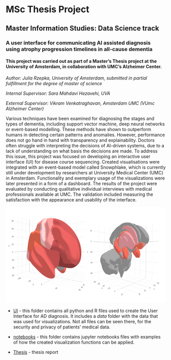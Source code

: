 # MSc Thesis Project

## Master Information Studies: Data Science track

### A user interface for communicating AI assisted diagnosis using atrophy progression timelines in all-cause dementia

#### This project was carried out as part of a Master’s Thesis project at the University of Amsterdam, in collaboration with UMC’s Alzheimer Center.

*Author: Julia Rzepka, University of Amsterdam, submitted in partial fulfillment for the degree of master of science*

*Internal Supervisor: Sara Mahdavi Hezavehi, UVA*

*External Supervisor: Vikram Venkatraghavan, Amsterdam UMC (VUmc Alzheimer Center)*

Various techniques have been examined for diagnosing the stages and types of dementia, including support vector machine, deep neural networks or event-based modelling. These methods have shown to outperform humans in detecting certain patterns and anomalies. However, performance does not go hand in hand with transparency and explainability. Doctors often struggle with interpreting the decisions of AI-driven systems, due to a lack of understanding on what basis the decisions are made. To address this issue, this project was focused on developing an interactive user interface (UI) for disease course sequencing. Created visualisations were integrated with an event-based model called Snowphlake, which is currently still under development by researchers at University Medical Center (UMC) in Amsterdam. Functionality and exemplary usage of the visualizations were later presented in a form of a dashboard. The results of the project were evaluated by conducting qualitative individual interviews with medical professionals available at UMC. The validation included measuring the satisfaction with the appearance and usability of the interface.

<p align="center">
<img src="https://github.com/rzepkka/Master-Thesis-Project/blob/main/title_page.png" width="800" height="300">

- [UI](https://github.com/rzepkka/Master-Thesis-Project/UI) - this folder contains all python and R files used to create the User Interface for AD diagnosis. It  includes a *data* folder with the data that was used for visualizations. Not all files can be seen there, for the security and privacy of patients' medical data.

- [notebooks](https://github.com/rzepkka/Master-Thesis-Project/notebooks) - this folder contains jupyter notebooks files with examples of how the created visualization functions can be applied. 

- [Thesis](https://github.com/rzepkka/Master-Thesis-Project/Master-Thesis.pdf) - thesis report



